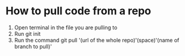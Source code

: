 # How to pull code from a repo

1. Open terminal in the file you are pulling to
2. Run git init
3. Run the command git pull '(url of the whole repo)'(space)'(name of branch to pull)'
